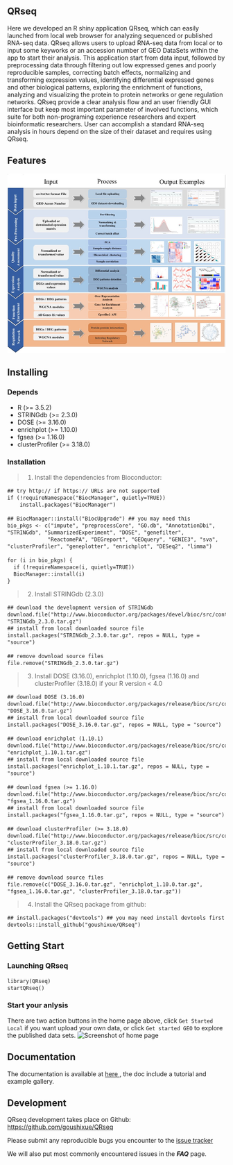 ## QRseq
Here we developed an R shiny application QRseq, which can easily launched from local web browser for analyzing sequenced or published RNA-seq data. QRseq allows users to upload RNA-seq data from local or to input some keyworks or an accession number of GEO DataSets within the app to start their analysis. This application start from data input, followed by preprocessing data through filtering out low expressed genes and poorly reproducible samples, correcting batch effects, normalizing and transforming expression values, identifying differential expressed genes and other biological patterns, exploring the enrichment of functions, analyzing and visualizing the protein to protein networks or gene regulation networks. QRseq provide a clear analysis flow and an user friendly GUI interface but keep most important parameter of involved functions, which suite for both non-programing experience researchers and expert bioinformatic researchers. User can accomplish a standard RNA-seq analysis in hours depend on the size of their dataset and requires using QRseq.

## Features
![The main Features](inst/shiny/myApp/www/images/workflow.jpg)

## Installing

### Depends
- R (>= 3.5.2)
- STRINGdb (>= 2.3.0)
- DOSE (>= 3.16.0)
- enrichplot (>= 1.10.0)
- fgsea (>= 1.16.0)
- clusterProfiler (>= 3.18.0)

### Installation
>1. Install the dependencies from Bioconductor:
```
## try http:// if https:// URLs are not supported
if (!requireNamespace("BiocManager", quietly=TRUE))
    install.packages("BiocManager")
    
## BiocManager::install("BiocUpgrade") ## you may need this
bio_pkgs <- c("impute", "preprocessCore", "GO.db", "AnnotationDbi", "STRINGdb", "SummarizedExperiment", "DOSE", "genefilter", 
             "ReactomePA", "DEGreport", "GEOquery", "GENIE3", "sva", "clusterProfiler", "geneplotter", "enrichplot", "DESeq2", "limma")
             
for (i in bio_pkgs) {
  if (!requireNamespace(i, quietly=TRUE))
  BiocManager::install(i)
}
```
>2. Install STRINGdb (2.3.0)
```
## download the development version of STRINGdb 
download.file("http://www.bioconductor.org/packages/devel/bioc/src/contrib/STRINGdb_2.3.0.tar.gz", "STRINGdb_2.3.0.tar.gz")
## install from local downloaded source file
install.packages("STRINGdb_2.3.0.tar.gz", repos = NULL, type = "source")

## remove download source files
file.remove("STRINGdb_2.3.0.tar.gz")
```
>3. Install DOSE (3.16.0), enrichplot (1.10.0), fgsea (1.16.0) and clusterProfiler (3.18.0) if your R version < 4.0
```
## download DOSE (3.16.0) 
download.file("http://www.bioconductor.org/packages/release/bioc/src/contrib/DOSE_3.16.0.tar.gz", "DOSE_3.16.0.tar.gz")
## install from local downloaded source file
install.packages("DOSE_3.16.0.tar.gz", repos = NULL, type = "source")

## download enrichplot (1.10.1)
download.file("http://www.bioconductor.org/packages/release/bioc/src/contrib/enrichplot_1.10.1.tar.gz", "enrichplot_1.10.1.tar.gz")
## install from local downloaded source file
install.packages("enrichplot_1.10.1.tar.gz", repos = NULL, type = "source")

## download fgsea (>= 1.16.0)
download.file("http://www.bioconductor.org/packages/release/bioc/src/contrib/fgsea_1.16.0.tar.gz", "fgsea_1.16.0.tar.gz")
## install from local downloaded source file
install.packages("fgsea_1.16.0.tar.gz", repos = NULL, type = "source")

## download clusterProfiler (>= 3.18.0)
download.file("http://www.bioconductor.org/packages/release/bioc/src/contrib/clusterProfiler_3.18.0.tar.gz", "clusterProfiler_3.18.0.tar.gz")
## install from local downloaded source file
install.packages("clusterProfiler_3.18.0.tar.gz", repos = NULL, type = "source")

## remove download source files
file.remove(c("DOSE_3.16.0.tar.gz", "enrichplot_1.10.0.tar.gz", "fgsea_1.16.0.tar.gz", "clusterProfiler_3.18.0.tar.gz"))
```
>4. Install the QRseq package from github:
```
## install.packages("devtools") ## you may need install devtools first
devtools::install_github("goushixue/QRseq")
```
## Getting Start

### Launching QRseq
```
library(QRseq)
startQRseq()
```
### Start your anlysis
There are two action buttons in the home page above, click `Get Started Local` if you want upload your own data, or click `Get started GEO` to explore the published data sets.
![Screenshot of home page](https://github.com/goushixue/QRseq/blob/main/inst/shiny/myApp/www/images/get-start-button.jpeg)

## Documentation
The documentation is available at <a href="https://github.com/goushixue/QRseq/blob/main/inst/doc/documents.md" target="_blank"> here </a>, the doc include a tutorial and example gallery.

## Development

QRseq development takes place on Github: <a href="https://github.com/goushixue/QRseq" target="_blank">https://github.com/goushixue/QRseq</a>

Please submit any reproducible bugs you encounter to the <a href="https://github.com/goushixue/QRseq/issues" target="_blank">issue tracker</a>

We will also put most commonly encountered issues in the ***FAQ*** page.
